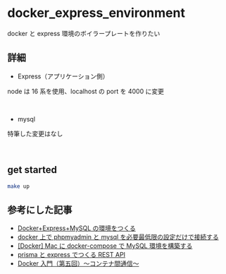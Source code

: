 # docker_express_environment

docker と express 環境のボイラープレートを作りたい

## 詳細

- Express（アプリケーション側）

node は 16 系を使用、localhost の port を 4000 に変更

<br>

- mysql

特筆した変更はなし

<br>

## get started

```bash
make up
```

## 参考にした記事

- [Docker+Express+MySQL の環境をつくる](https://note.com/kawa1228/n/nb18e19fbf4cc)
- [docker 上で phpmyadmin と mysql を必要最低限の設定だけで接続する](https://zenn.dev/honda/articles/620b77343ec0fa)
- [[Docker] Mac に docker-compose で MySQL 環境を構築する](https://blog.hiros-dot.net/?p=10469)
- [prisma と express でつくる REST API](https://zenn.dev/yamo/articles/prisma-express-rest-api)
- [Docker 入門（第五回）〜コンテナ間通信〜](https://knowledge.sakura.ad.jp/16082/)
